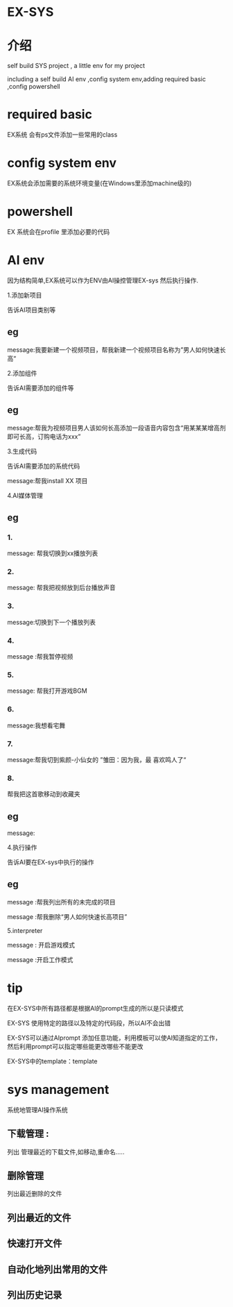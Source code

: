# EX-SYS

# 介绍

self build SYS project , a little env for my project 

including a self build AI env ,config system env,adding required basic ,config powershell 

# required basic 

EX系统 会有ps文件添加一些常用的class 

# config system env 

EX系统会添加需要的系统环境变量(在Windows里添加machine级的)

# powershell 

EX 系统会在profile 里添加必要的代码



# AI env

因为结构简单,EX系统可以作为ENV由AI操控管理EX-sys 然后执行操作.

1.添加新项目

告诉AI项目类别等

## eg

message:我要新建一个视频项目，帮我新建一个视频项目名称为”男人如何快速长高“

2.添加组件

告诉AI需要添加的组件等

## eg

message:帮我为视频项目男人该如何长高添加一段语音内容包含“用某某某增高剂即可长高，订购电话为xxx”

3.生成代码

告诉AI需要添加的系统代码

message:帮我install XX 项目

4.AI媒体管理

## eg 

### 1.

message: 帮我切换到xx播放列表

### 2.

message: 帮我把视频放到后台播放声音

### 3.

message:切换到下一个播放列表

### 4.

message :帮我暂停视频

### 5. 

message: 帮我打开游戏BGM

### 6.

message:我想看宅舞

### 7.

message:帮我切到紫颜-小仙女的 ”雏田：因为我，最 喜欢鸣人了“

### 8.

帮我把这首歌移动到收藏夹


## eg 

message:

4.执行操作

告诉AI要在EX-sys中执行的操作

## eg

message :帮我列出所有的未完成的项目

message :帮我删除“男人如何快速长高项目”

5.interpreter

message : 开启游戏模式

message :开启工作模式

# tip 

在EX-SYS中所有路径都是根据AI的prompt生成的所以是只读模式

EX-SYS 使用特定的路径以及特定的代码段，所以AI不会出错

EX-SYS可以通过AIprompt 添加任意功能，利用模板可以使AI知道指定的工作，然后利用prompt可以指定哪些能更改哪些不能更改

EX-SYS中的template：template


# sys management

系统地管理AI操作系统

## 下载管理 : 

列出 管理最近的下载文件,如移动,重命名.....

## 删除管理

列出最近删除的文件

## 列出最近的文件

## 快速打开文件

## 自动化地列出常用的文件

## 列出历史记录


